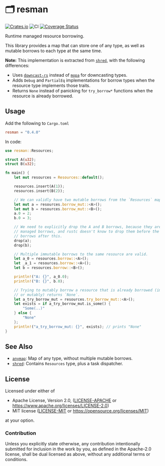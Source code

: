 # 🗂️ resman

[![Crates.io](https://img.shields.io/crates/v/resman.svg)](https://crates.io/crates/resman)
![CI](https://github.com/azriel91/resman/workflows/CI/badge.svg)
[![Coverage Status](https://codecov.io/gh/azriel91/resman/branch/main/graph/badge.svg)](https://codecov.io/gh/azriel91/resman)

Runtime managed resource borrowing.

This library provides a map that can store one of any type, as well as mutable borrows to each type at the same time.

**Note:** This implementation is extracted from [`shred`], with the following differences:

* Uses [`downcast-rs`] instead of [`mopa`] for downcasting types.
* Adds `Debug` and `PartialEq` implementations for borrow types when the resource type implements those traits.
* Returns `None` instead of panicking for `try_borrow*` functions when the resource is already borrowed.

## Usage

Add the following to `Cargo.toml`

```toml
resman = "0.4.0"
```

In code:

```rust
use resman::Resources;

struct A(u32);
struct B(u32);

fn main() {
    let mut resources = Resources::default();

    resources.insert(A(1));
    resources.insert(B(2));

    // We can validly have two mutable borrows from the `Resources` map!
    let mut a = resources.borrow_mut::<A>();
    let mut b = resources.borrow_mut::<B>();
    a.0 = 2;
    b.0 = 3;

    // We need to explicitly drop the A and B borrows, because they are runtime
    // managed borrows, and rustc doesn't know to drop them before the immutable
    // borrows after this.
    drop(a);
    drop(b);

    // Multiple immutable borrows to the same resource are valid.
    let a_0 = resources.borrow::<A>();
    let _a_1 = resources.borrow::<A>();
    let b = resources.borrow::<B>();

    println!("A: {}", a_0.0);
    println!("B: {}", b.0);

    // Trying to mutably borrow a resource that is already borrowed (immutably
    // or mutably) returns `None`.
    let a_try_borrow_mut = resources.try_borrow_mut::<A>();
    let exists = if a_try_borrow_mut.is_some() {
        "Some(..)"
    } else {
        "None"
    };
    println!("a_try_borrow_mut: {}", exists); // prints "None"
}
```

## See Also

* [`anymap`]: Map of any type, without multiple mutable borrows.
* [`shred`]: Contains `Resources` type, plus a task dispatcher.

## License

Licensed under either of

* Apache License, Version 2.0, ([LICENSE-APACHE] or <https://www.apache.org/licenses/LICENSE-2.0>)
* MIT license ([LICENSE-MIT] or <https://opensource.org/licenses/MIT>)

at your option.

### Contribution

Unless you explicitly state otherwise, any contribution intentionally submitted for inclusion in the work by you, as defined in the Apache-2.0 license, shall be dual licensed as above, without any additional terms or conditions.


[`anymap`]: https://github.com/chris-morgan/anymap
[`downcast-rs`]: https://github.com/marcianx/downcast-rs
[`mopa`]: https://github.com/chris-morgan/mopa
[`shred`]: https://github.com/amethyst/shred
[LICENSE-APACHE]: LICENSE-APACHE
[LICENSE-MIT]: LICENSE-MIT
